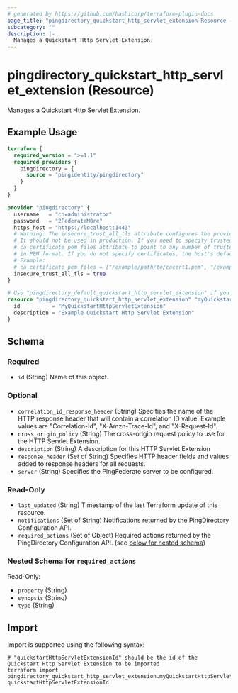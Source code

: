 ```yaml
---
# generated by https://github.com/hashicorp/terraform-plugin-docs
page_title: "pingdirectory_quickstart_http_servlet_extension Resource - terraform-provider-pingdirectory"
subcategory: ""
description: |-
  Manages a Quickstart Http Servlet Extension.
---
```


# pingdirectory_quickstart_http_servlet_extension (Resource)

Manages a Quickstart Http Servlet Extension.

## Example Usage

```terraform
terraform {
  required_version = ">=1.1"
  required_providers {
    pingdirectory = {
      source = "pingidentity/pingdirectory"
    }
  }
}

provider "pingdirectory" {
  username   = "cn=administrator"
  password   = "2FederateM0re"
  https_host = "https://localhost:1443"
  # Warning: The insecure_trust_all_tls attribute configures the provider to trust any certificate presented by the PingDirectory server.
  # It should not be used in production. If you need to specify trusted CA certificates, use the
  # ca_certificate_pem_files attribute to point to any number of trusted CA certificate files
  # in PEM format. If you do not specify certificates, the host's default root CA set will be used.
  # Example:
  # ca_certificate_pem_files = ["/example/path/to/cacert1.pem", "/example/path/to/cacert2.pem"]
  insecure_trust_all_tls = true
}

# Use "pingdirectory_default_quickstart_http_servlet_extension" if you are adopting existing configuration from the PingDirectory server into Terraform
resource "pingdirectory_quickstart_http_servlet_extension" "myQuickstartHttpServletExtension" {
  id          = "MyQuickstartHttpServletExtension"
  description = "Example Quickstart Http Servlet Extension"
}
```

<!-- schema generated by tfplugindocs -->
## Schema

### Required

- `id` (String) Name of this object.

### Optional

- `correlation_id_response_header` (String) Specifies the name of the HTTP response header that will contain a correlation ID value. Example values are "Correlation-Id", "X-Amzn-Trace-Id", and "X-Request-Id".
- `cross_origin_policy` (String) The cross-origin request policy to use for the HTTP Servlet Extension.
- `description` (String) A description for this HTTP Servlet Extension
- `response_header` (Set of String) Specifies HTTP header fields and values added to response headers for all requests.
- `server` (String) Specifies the PingFederate server to be configured.

### Read-Only

- `last_updated` (String) Timestamp of the last Terraform update of this resource.
- `notifications` (Set of String) Notifications returned by the PingDirectory Configuration API.
- `required_actions` (Set of Object) Required actions returned by the PingDirectory Configuration API. (see [below for nested schema](#nestedatt--required_actions))

<a id="nestedatt--required_actions"></a>
### Nested Schema for `required_actions`

Read-Only:

- `property` (String)
- `synopsis` (String)
- `type` (String)

## Import

Import is supported using the following syntax:

```shell
# "quickstartHttpServletExtensionId" should be the id of the Quickstart Http Servlet Extension to be imported
terraform import pingdirectory_quickstart_http_servlet_extension.myQuickstartHttpServletExtension quickstartHttpServletExtensionId
```

